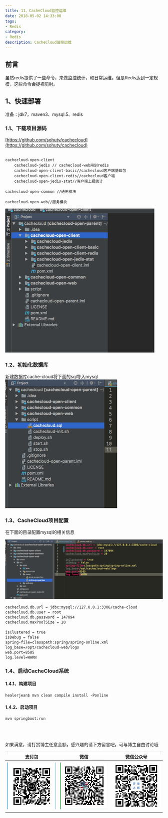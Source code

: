 ```yaml
---
title: 11、CacheCloud监控运维
date: 2018-05-02 14:33:00
tags: 
- Redis
category: 
- Redis
description: CacheCloud监控运维
---
```

<!-- image url 
https://raw.githubusercontent.com/HealerJean/HealerJean.github.io/master/blogImages
　　首行缩进
<font color="red">  </font>
-->

## 前言


虽然redis提供了一些命令，来做监控统计，和日常运维。但是Redis达到一定规模，这些命令会捉襟见肘。

## 1、快速部署

准备：jdk7，maven3、mysql.5、redis

### 1.1、下载项目源码
[https://github.com/sohutv/cachecloud](https://github.com/sohutv/cachecloud)


```

cachecloud-open-client
	cachecloud-jedis // cachecloud-web用到redis
	cachecloud-open-client-basic//cachecloud客户端基础包
	cachecloud-open-client-redis//cachecloud客户端
	cachecloud-open-jedis-stat//客户端上报统计

cachecloud-open-common //通用模块

cachecloud-open-web//服务模块

```


![WX20180501-151553](blogImages/WX20180501-151553.png)


### 1.2、初始化数据库

新建数据库cache-cloud将下面的sql导入mysql
![WX20180501-154830](blogImages/WX20180501-154830.png)


### 1.3、CacheCloud项目配置
在下面的目录配置mysql的相关信息

![WX20180501-154930](blogImages/WX20180501-154930.png)


```
cachecloud.db.url = jdbc:mysql://127.0.0.1:3306/cache-cloud
cachecloud.db.user = root
cachecloud.db.password = 147094
cachecloud.maxPoolSize = 20

isClustered = true
isDebug = false
spring-file=classpath:spring/spring-online.xml
log_base=/opt/cachecloud-web/logs
web.port=8585
log.level=WARN

```


### 1.4、启动CacheCloud系统

#### 1.4.1、构建项目
```
healerjean$ mvn clean compile install -Ponline

```

#### 1.4.2、启动项目


```
mvn springboot:run

```


<br/><br/><br/>
如果满意，请打赏博主任意金额，感兴趣的请下方留言吧。可与博主自由讨论哦

|支付包 | 微信|微信公众号|
|:-------:|:-------:|:------:|
|![支付宝](https://raw.githubusercontent.com/HealerJean/HealerJean.github.io/master/assets/img/tctip/alpay.jpg) | ![微信](https://raw.githubusercontent.com/HealerJean/HealerJean.github.io/master/assets/img/tctip/weixin.jpg)|![微信公众号](https://raw.githubusercontent.com/HealerJean/HealerJean.github.io/master/assets/img/my/qrcode_for_gh_a23c07a2da9e_258.jpg)|




<!-- Gitalk 评论 start  -->

<link rel="stylesheet" href="https://unpkg.com/gitalk/dist/gitalk.css">
<script src="https://unpkg.com/gitalk@latest/dist/gitalk.min.js"></script> 
<div id="gitalk-container"></div>    
 <script type="text/javascript">
    var gitalk = new Gitalk({
		clientID: `1d164cd85549874d0e3a`,
		clientSecret: `527c3d223d1e6608953e835b547061037d140355`,
		repo: `HealerJean.github.io`,
		owner: 'HealerJean',
		admin: ['HealerJean'],
		id: 'oWhBGAbr0SjPrSWk',
    });
    gitalk.render('gitalk-container');
</script> 

<!-- Gitalk end -->

